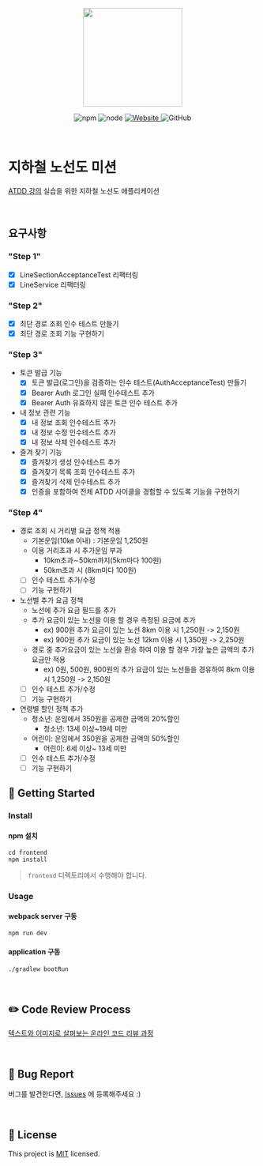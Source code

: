 <p align="center">
    <img width="200px;" src="https://raw.githubusercontent.com/woowacourse/atdd-subway-admin-frontend/master/images/main_logo.png"/>
</p>
<p align="center">
  <img alt="npm" src="https://img.shields.io/badge/npm-%3E%3D%205.5.0-blue">
  <img alt="node" src="https://img.shields.io/badge/node-%3E%3D%209.3.0-blue">
  <a href="https://edu.nextstep.camp/c/R89PYi5H" alt="nextstep atdd">
    <img alt="Website" src="https://img.shields.io/website?url=https%3A%2F%2Fedu.nextstep.camp%2Fc%2FR89PYi5H">
  </a>
  <img alt="GitHub" src="https://img.shields.io/github/license/next-step/atdd-subway-service">
</p>

<br>

# 지하철 노선도 미션

[ATDD 강의](https://edu.nextstep.camp/c/R89PYi5H) 실습을 위한 지하철 노선도 애플리케이션

<br>

## 요구사항

### "Step 1"

- [x] LineSectionAcceptanceTest 리팩터링
- [x] LineService 리팩터링

### "Step 2"

- [x] 최단 경로 조회 인수 테스트 만들기
- [x] 최단 경로 조회 기능 구현하기

### "Step 3"

- 토큰 발급 기능
    - [x] 토큰 발급(로그인)을 검증하는 인수 테스트(AuthAcceptanceTest) 만들기
    - [x] Bearer Auth 로그인 실패 인수테스트 추가
    - [x] Bearer Auth 유효하지 않은 토큰 인수 테스트 추가
- 내 정보 관련 기능
    - [x] 내 정보 조회 인수테스트 추가
    - [x] 내 정보 수정 인수테스트 추가
    - [x] 내 정보 삭제 인수테스트 추가
- 즐겨 찾기 기능
    - [x] 즐겨찾기 생성 인수테스트 추가
    - [x] 즐겨찾기 목록 조회 인수테스트 추가
    - [x] 즐겨찾기 삭제 인수테스트 추가
    - [x] 인증을 포함하여 전체 ATDD 사이클을 경험할 수 있도록 기능을 구현하기

### "Step 4"

- 경로 조회 시 거리별 요금 정책 적용
    - 기본운임(10㎞ 이내) : 기본운임 1,250원
    - 이용 거리초과 시 추가운임 부과
        - 10km초과∼50km까지(5km마다 100원)
        - 50km초과 시 (8km마다 100원)
    - [ ] 인수 테스트 추가/수정
    - [ ] 기능 구현하기
- 노선별 추가 요금 정책
    - 노선에 추가 요금 필드를 추가
    - 추가 요금이 있는 노선을 이용 할 경우 측정된 요금에 추가
        - ex) 900원 추가 요금이 있는 노선 8km 이용 시 1,250원 -> 2,150원
        - ex) 900원 추가 요금이 있는 노선 12km 이용 시 1,350원 -> 2,250원
    - 경로 중 추가요금이 있는 노선을 환승 하여 이용 할 경우 가장 높은 금액의 추가 요금만 적용
        - ex) 0원, 500원, 900원의 추가 요금이 있는 노선들을 경유하여 8km 이용 시 1,250원 -> 2,150원
    - [ ] 인수 테스트 추가/수정
    - [ ] 기능 구현하기
- 연령별 할인 정책 추가
    - 청소년: 운임에서 350원을 공제한 금액의 20%할인
        - 청소년: 13세 이상~19세 미만
    - 어린이: 운임에서 350원을 공제한 금액의 50%할인
        - 어린이: 6세 이상~ 13세 미만
    - [ ] 인수 테스트 추가/수정
    - [ ] 기능 구현하기

## 🚀 Getting Started

### Install

#### npm 설치

```
cd frontend
npm install
```

> `frontend` 디렉토리에서 수행해야 합니다.

### Usage

#### webpack server 구동

```
npm run dev
```

#### application 구동

```
./gradlew bootRun
```

<br>

## ✏️ Code Review Process

[텍스트와 이미지로 살펴보는 온라인 코드 리뷰 과정](https://github.com/next-step/nextstep-docs/tree/master/codereview)

<br>

## 🐞 Bug Report

버그를 발견한다면, [Issues](https://github.com/next-step/atdd-subway-service/issues) 에 등록해주세요 :)

<br>

## 📝 License

This project is [MIT](https://github.com/next-step/atdd-subway-service/blob/master/LICENSE.md) licensed.
